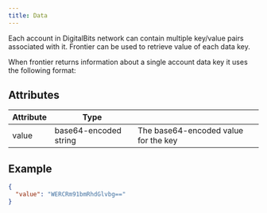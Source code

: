 ```yaml
---
title: Data
---
```


Each account in DigitalBits network can contain multiple key/value pairs associated with it. Frontier can be used to retrieve value of each data key.

When frontier returns information about a single account data key it uses the following format:

## Attributes

| Attribute | Type | | 
| --- | --- | --- |
| value | base64-encoded string | The base64-encoded value for the key |

## Example

```json
{
  "value": "WERCRm91bmRhdGlvbg=="
}
```
